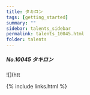 ```yaml
---
title: タキロン
tags: [getting_started]
summary: ""
sidebar: talents_sidebar
permalink: talents_10045.html
folder: talents
---
```



##### No.10045 タキロン  

![](htt





{% include links.html %}
